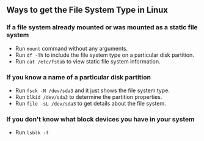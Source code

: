 ## Ways to get the File System Type in Linux

### If a file system already mounted or was mounted as a static file system

- Run `mount` command without any arguments.
- Run `df -Th` to include the file system type on a particular disk partition.
- Run `cat /etc/fstab` to view static file system information.

### If you know a name of a particular disk partition

- Run `fsck -N /dev/sda3` and it just shows the file system type.
- Run `blkid /dev/sda3` to determine the partition properties.
- Run `file -sL /dev/sda3` to get details about the file system.

### If you don't know what block devices you have in your system

- Run `lsblk -f`

